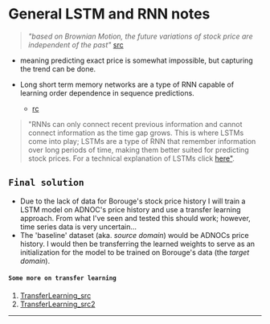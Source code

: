 # General LSTM and RNN notes

> _*"based on Brownian Motion, the future variations of stock price are independent of the past"*_ [src](https://towardsdatascience.com/lstm-for-google-stock-price-prediction-e35f5cc84165)

- meaning predicting exact price is somewhat impossible, but capturing the trend can be done.

- Long short term memory networks are a type of RNN capable of learning order dependence in sequence predictions.
  - [rc](https://machinelearningmastery.com/gentle-introduction-long-short-term-memory-networks-experts)

> "RNNs can only connect recent previous information and cannot connect information as the time gap grows. This is where LSTMs come into play; LSTMs are a type of RNN that remember information over long periods of time, making them better suited for predicting stock prices. For a technical explanation of LSTMs click [here"](https://towardsdatascience.com/illustrated-guide-to-lstms-and-gru-s-a-step-by-step-explanation-44e9eb85bf21).

## `Final solution`

- Due to the lack of data for Borouge's stock price history I will train a LSTM model on ADNOC's price history and use a transfer learning approach. From what I've seen and tested this should work; however, time series data is very uncertain...
- The 'baseline' dataset (aka. _source domain_) would be ADNOCs price history. I would then be transferring the learned weights to serve as an initialization for the model to be trained on Borouge's data (the _target domain_).

#### `Some more on transfer learning`

1. [TransferLearning_src](https://analyticsindiamag.com/building-a-transfer-learning-model-for-time-series-forecasting/)
2. [TransferLearning_src2](https://towardsdatascience.com/transfer-learning-for-time-series-prediction-4697f061f000)

---
